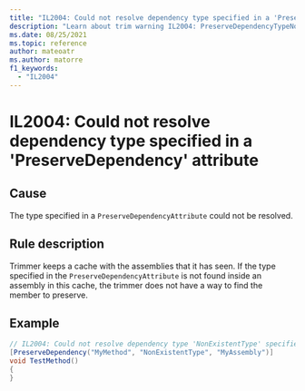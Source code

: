 ```yaml
---
title: "IL2004: Could not resolve dependency type specified in a 'PreserveDependency' attribute"
description: "Learn about trim warning IL2004: PreserveDependencyTypeNotFound"
ms.date: 08/25/2021
ms.topic: reference
author: mateoatr
ms.author: matorre
f1_keywords:
  - "IL2004"
---
```

# IL2004: Could not resolve dependency type specified in a 'PreserveDependency' attribute

## Cause

The type specified in a `PreserveDependencyAttribute` could not be resolved.

## Rule description

Trimmer keeps a cache with the assemblies that it has seen. If the type specified in the
`PreserveDependencyAttribute` is not found inside an assembly in this cache, the trimmer
does not have a way to find the member to preserve.

## Example

```C#
// IL2004: Could not resolve dependency type 'NonExistentType' specified in a 'PreserveDependency' attribute
[PreserveDependency("MyMethod", "NonExistentType", "MyAssembly")]
void TestMethod()
{
}
```
